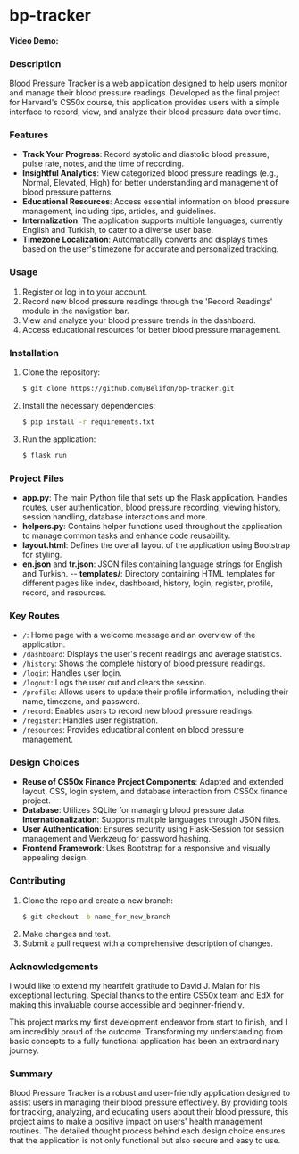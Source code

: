 # bp-tracker

#### Video Demo: <URL HERE>

### Description

Blood Pressure Tracker is a web application designed to help users monitor and manage their blood pressure readings. Developed as the final project for Harvard's CS50x course, this application provides users with a simple interface to record, view, and analyze their blood pressure data over time.

### Features

- **Track Your Progress**: Record systolic and diastolic blood pressure, pulse rate, notes, and the time of recording.
- **Insightful Analytics**: View categorized blood pressure readings (e.g., Normal, Elevated, High) for better understanding and management of blood pressure patterns.
- **Educational Resources**: Access essential information on blood pressure management, including tips, articles, and guidelines.
- **Internalization**: The application supports multiple languages, currently English and Turkish, to cater to a diverse user base.
- **Timezone Localization**: Automatically converts and displays times based on the user's timezone for accurate and personalized tracking. 

### Usage

1. Register or log in to your account.
2. Record new blood pressure readings through the 'Record Readings' module in the navigation bar.
3. View and analyze your blood pressure trends in the dashboard.
4. Access educational resources for better blood pressure management.

### Installation

1. Clone the repository:
    ```bash
    $ git clone https://github.com/Belifon/bp-tracker.git
    ```
2. Install the necessary dependencies:
    ```bash
    $ pip install -r requirements.txt
    ```
3. Run the application:
    ```bash
    $ flask run
    ```

### Project Files

- **app.py**: The main Python file that sets up the Flask application. Handles routes, user authentication, blood pressure recording, viewing history, session handling, database interactions and more.
- **helpers.py**: Contains helper functions used throughout the application to manage common tasks and enhance code reusability.
- **layout.html**: Defines the overall layout of the application using Bootstrap for styling.
- **en.json** and **tr.json**: JSON files containing language strings for English and Turkish.
-- **templates/**: Directory containing HTML templates for different pages like index, dashboard, history, login, register, profile, record, and resources.

### Key Routes

- `/`: Home page with a welcome message and an overview of the application.
- `/dashboard`: Displays the user's recent readings and average statistics.
- `/history`: Shows the complete history of blood pressure readings.
- `/login`: Handles user login.
- `/logout`: Logs the user out and clears the session.
- `/profile`: Allows users to update their profile information, including their name, timezone, and password.
- `/record`: Enables users to record new blood pressure readings.
- `/register`: Handles user registration.
- `/resources`: Provides educational content on blood pressure management.


### Design Choices


- **Reuse of CS50x Finance Project Components**: Adapted and extended layout, CSS, login system, and database interaction from CS50x finance project.
- **Database**: Utilizes SQLite for managing blood pressure data.
**Internationalization**: Supports multiple languages through JSON files.
- **User Authentication**: Ensures security using Flask-Session for session management and Werkzeug for password hashing.
- **Frontend Framework**: Uses Bootstrap for a responsive and visually appealing design.


### Contributing
1. Clone the repo and create a new branch:
    ```bash
    $ git checkout -b name_for_new_branch
    ```
2. Make changes and test.
3. Submit a pull request with a comprehensive description of changes.

### Acknowledgements

I would like to extend my heartfelt gratitude to David J. Malan for his exceptional lecturing. Special thanks to the entire CS50x team and EdX for making this invaluable course accessible and beginner-friendly. 

This project marks my first development endeavor from start to finish, and I am incredibly proud of the outcome. Transforming my understanding from basic concepts to a fully functional application has been an extraordinary journey.

### Summary

Blood Pressure Tracker is a robust and user-friendly application designed to assist users in managing their blood pressure effectively. By providing tools for tracking, analyzing, and educating users about their blood pressure, this project aims to make a positive impact on users' health management routines. The detailed thought process behind each design choice ensures that the application is not only functional but also secure and easy to use. 